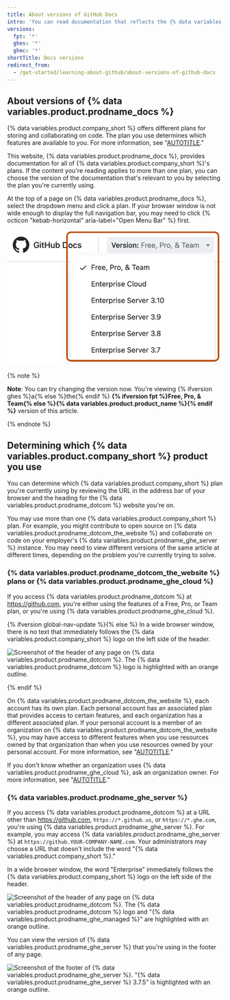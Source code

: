 ```yaml
---
title: About versions of GitHub Docs
intro: 'You can read documentation that reflects the {% data variables.product.company_short %} product you''re currently using.'
versions:
  fpt: '*'
  ghes: '*'
  ghec: '*'
shortTitle: Docs versions
redirect_from:
  - /get-started/learning-about-github/about-versions-of-github-docs
---
```


## About versions of {% data variables.product.prodname_docs %}

{% data variables.product.company_short %} offers different plans for storing and collaborating on code. The plan you use determines which features are available to you. For more information, see "[AUTOTITLE](/get-started/learning-about-github/githubs-plans)."

This website, {% data variables.product.prodname_docs %}, provides documentation for all of {% data variables.product.company_short %}'s plans. If the content you're reading applies to more than one plan, you can choose the version of the documentation that's relevant to you by selecting the plan you're currently using.

At the top of a page on {% data variables.product.prodname_docs %}, select the dropdown menu and click a plan. If your browser window is not wide enough to display the full navigation bar, you may need to click {% octicon "kebab-horizontal" aria-label="Open Menu Bar" %} first.

![Screenshot of the header of {% data variables.product.prodname_docs %}. The "Version" dropdown menu is expanded and highlighted with an orange outline.](/assets/images/help/docs/version-picker.png)

{% note %}

**Note**: You can try changing the version now. You're viewing {% ifversion ghes %}a{% else %}the{% endif %} **{% ifversion fpt %}Free, Pro, & Team{% else %}{% data variables.product.product_name %}{% endif %}** version of this article.

{% endnote %}

## Determining which {% data variables.product.company_short %} product you use

You can determine which {% data variables.product.company_short %} plan you're currently using by reviewing the URL in the address bar of your browser and the heading for the {% data variables.product.prodname_dotcom %} website you're on.

You may use more than one {% data variables.product.company_short %} plan. For example, you might contribute to open source on {% data variables.product.prodname_dotcom_the_website %} and collaborate on code on your employer's {% data variables.product.prodname_ghe_server %} instance. You may need to view different versions of the same article at different times, depending on the problem you're currently trying to solve.

### {% data variables.product.prodname_dotcom_the_website %} plans or {% data variables.product.prodname_ghe_cloud %}

If you access {% data variables.product.prodname_dotcom %} at https://github.com, you're either using the features of a Free, Pro, or Team plan, or you're using {% data variables.product.prodname_ghe_cloud %}.

{% ifversion global-nav-update %}{% else %}
In a wide browser window, there is no text that immediately follows the {% data variables.product.company_short %} logo on the left side of the header.

  ![Screenshot of the header of any page on {% data variables.product.prodname_dotcom %}. The {% data variables.product.prodname_dotcom %} logo is highlighted with an orange outline.](/assets/images/help/docs/header-dotcom.png)

{% endif %}

On {% data variables.product.prodname_dotcom_the_website %}, each account has its own plan. Each personal account has an associated plan that provides access to certain features, and each organization has a different associated plan. If your personal account is a member of an organization on {% data variables.product.prodname_dotcom_the_website %}, you may have access to different features when you use resources owned by that organization than when you use resources owned by your personal account. For more information, see "[AUTOTITLE](/get-started/learning-about-github/types-of-github-accounts)."

If you don't know whether an organization uses {% data variables.product.prodname_ghe_cloud %}, ask an organization owner. For more information, see "[AUTOTITLE](/account-and-profile/setting-up-and-managing-your-personal-account-on-github/managing-your-membership-in-organizations/viewing-peoples-roles-in-an-organization)."

### {% data variables.product.prodname_ghe_server %}

If you access {% data variables.product.prodname_dotcom %} at a URL other than https://github.com, `https://*.github.us`, or `https://*.ghe.com`, you're using {% data variables.product.prodname_ghe_server %}. For example, you may access {% data variables.product.prodname_ghe_server %} at `https://github.YOUR-COMPANY-NAME.com`. Your administrators may choose a URL that doesn't include the word "{% data variables.product.company_short %}."

In a wide browser window, the word "Enterprise" immediately follows the {% data variables.product.company_short %} logo on the left side of the header.

![Screenshot of the header of any page on {% data variables.product.prodname_dotcom %}. The {% data variables.product.prodname_dotcom %} logo and "{% data variables.product.prodname_ghe_managed %}" are highlighted with an orange outline.](/assets/images/help/docs/header-ghes.png)

You can view the version of {% data variables.product.prodname_ghe_server %} that you're using in the footer of any page.

![Screenshot of the footer of {% data variables.product.prodname_ghe_server %}. "{% data variables.product.prodname_ghe_server %} 3.7.5" is highlighted with an orange outline.](/assets/images/help/docs/ghes-version-in-footer.png)
